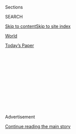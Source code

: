 <div id="app">

<div>

<div>

<div>

<div class="NYTAppHideMasthead css-1q2w90k e1suatyy0">

<div class="section css-ui9rw0 e1suatyy2">

<div class="css-eph4ug er09x8g0">

<div class="css-6n7j50">

</div>

<span class="css-1dv1kvn">Sections</span>

<div class="css-10488qs">

<span class="css-1dv1kvn">SEARCH</span>

</div>

[Skip to content](#site-content)[Skip to site
index](#site-index)

</div>

<div id="masthead-section-label" class="css-1wr3we4 eaxe0e00">

[World](https://www.nytimes.com/section/world)

</div>

<div class="css-10698na e1huz5gh0">

</div>

</div>

<div id="masthead-bar-one" class="section hasLinks css-15hmgas e1csuq9d3">

<div class="css-uqyvli e1csuq9d0">

</div>

<div class="css-1uqjmks e1csuq9d1">

</div>

<div class="css-9e9ivx">

[](https://myaccount.nytimes.com/auth/login?response_type=cookie&client_id=vi)

</div>

<div class="css-1bvtpon e1csuq9d2">

[Today’s
Paper](https://www.nytimes.com/section/todayspaper)

</div>

</div>

</div>

</div>

<div data-aria-hidden="false">

<div id="site-content" data-role="main">

<div>

<div class="css-1aor85t" style="opacity:0.000000001;z-index:-1;visibility:hidden">

<div class="css-1hqnpie">

<div class="css-epjblv">

<span class="css-17xtcya">[World](/section/world)</span><span class="css-x15j1o">|</span><span class="css-fwqvlz">2
Ulster Peacemakers Win the Nobel
Prize</span>

</div>

<div class="css-k008qs">

<div class="css-1iwv8en">

<span class="css-18z7m18"></span>

<div>

</div>

</div>

<span class="css-1n6z4y"></span>

<div class="css-1705lsu">

<div class="css-4xjgmj">

<div class="css-4skfbu" data-role="toolbar" data-aria-label="Social Media Share buttons, Save button, and Comments Panel with current comment count" data-testid="share-tools">

  - 
  - 
  - 
  - 
    
    <div class="css-6n7j50">
    
    </div>

  - 

</div>

</div>

</div>

</div>

</div>

</div>

<div id="NYT_TOP_BANNER_REGION" class="css-13pd83m">

</div>

<div id="top-wrapper" class="css-1sy8kpn">

<div id="top-slug" class="css-l9onyx">

Advertisement

</div>

[Continue reading the main
story](#after-top)

<div class="ad top-wrapper" style="text-align:center;height:100%;display:block;min-height:250px">

<div id="top" class="place-ad" data-position="top" data-size-key="top">

</div>

</div>

<div id="after-top">

</div>

</div>

<div id="sponsor-wrapper" class="css-1hyfx7x">

<div id="sponsor-slug" class="css-19vbshk">

Supported by

</div>

[Continue reading the main
story](#after-sponsor)

<div id="sponsor" class="ad sponsor-wrapper" style="text-align:center;height:100%;display:block">

</div>

<div id="after-sponsor">

</div>

</div>

<div class="css-1vkm6nb ehdk2mb0">

# 2 Ulster Peacemakers Win the Nobel Prize

</div>

<div class="css-xt80pu e12qa4dv0">

<div class="css-18e8msd">

<div class="css-vp77d3 epjyd6m0">

<div class="css-1baulvz">

By [<span class="css-1baulvz last-byline" itemprop="name">Warren
Hoge</span>](https://www.nytimes.com/by/warren-hoge)

</div>

</div>

  - Oct. 17,
    1998

  - 
    
    <div class="css-4xjgmj">
    
    <div class="css-d8bdto" data-role="toolbar" data-aria-label="Social Media Share buttons, Save button, and Comments Panel with current comment count" data-testid="share-tools">
    
      - 
      - 
      - 
      - 
        
        <div class="css-6n7j50">
        
        </div>
    
      - 
    
    </div>
    
    </div>

</div>

</div>

<div class="section meteredContent css-1r7ky0e" name="articleBody" itemprop="articleBody">

<div class="css-j3uhc5">

<div class="css-1ve50l5">

<div class="css-tgs79b">

<div>

<div class="css-udpjq9">

See the article in its original context from  
October 17, 1998, <span>Section A,</span> Page
7<span class="css-iry6ay"></span>[Buy
Reprints](https://store.nytimes.com/collections/new-york-times-page-reprints?utm_source=nytimes&utm_medium=article-page&utm_campaign=reprints)

</div>

<div class="css-1nq039c">

[View on
timesmachine](http://timesmachine.nytimes.com/timesmachine/1998/10/17/385980.html)

</div>

<div class="css-1gus26i">

TimesMachine is an exclusive benefit for home delivery and digital
subscribers.

</div>

</div>

</div>

</div>

</div>

<div class="css-1fanzo5 StoryBodyCompanionColumn">

<div class="css-53u6y8">

The 1998 Nobel Peace Prize was awarded today to John Hume and David
Trimble, leaders of the largest Roman Catholic and Protestant political
parties in Northern Ireland, for their efforts to bring peace to the
long-polarized British province.

Mr. Hume, 61, the Catholic head of the Social Democratic and Labor
Party, was cited by the Nobel Committee in Oslo for having been ''the
clearest and most consistent of Northern Ireland's political leaders in
his work for a peaceful solution.''

Mr. Trimble, 54, the Protestant leader of the Ulster Unionists, was
honored for having demonstrated ''great political courage when, at a
critical stage in the process, he advocated solutions which led to the
peace agreement.''

A leader of a third prominent party, Gerry Adams of Sinn Fein, the
political wing of the Irish Republican Army, was not named as a prize
winner. Nor were several other figures mentioned as possibilities,
including former Senator George Mitchell, who led the talks; Prime
Ministers Tony Blair of Britain and Bertie Ahern of Ireland; President
Clinton, and Mo Mowlam, the British Government's Secretary for Northern
Ireland.

</div>

</div>

<div class="css-1fanzo5 StoryBodyCompanionColumn">

<div class="css-53u6y8">

The accord, signed on April 10 and known as the Good Friday Agreement,
has given the 1.7 million residents of Northern Ireland a respite from
the sectarian violence that has claimed more than 3,200 lives in the
last 30 years. It has also opened the possibility of lasting stability
for the first time since the establishment of Northern Ireland with
partition from Ireland in 1921.

Forging concessions from fiercely antagonistic populations, the accord
seeks to balance the Protestant majority's wish to remain part of
Britain with Catholic desires to strengthen ties to the Irish Republic
to the south.

The committee, seeing in Northern Ireland's two warring groups a dispute
with notable similarities to violent tribal confrontations elsewhere,
expressed the hope that the accord would serve ''to inspire peaceful
solutions to other religious, ethnic and national conflicts around the
world.''

While it did not honor Mr. Adams, the committee said it wished to
''emphasize the importance of the positive contributions to the peace
process made by other Northern Irish leaders.''

Asked if the prize givers had ''shied away'' from Mr. Adams because of
his past association with violence, the chairman of the secretive
five-man committee, Francis Sejersted, said: ''We don't shy away from
anybody. We just try to pick the most worthy people.'' Mr. Adams, he
said, was ''clearly one of those who has contributed significantly to
the process so far.''

</div>

</div>

<div class="css-1fanzo5 StoryBodyCompanionColumn">

<div class="css-53u6y8">

Mr. Adams was almost certainly on the list of 139 nominees, the most
ever, because the chairman of the Norwegian Nobel Committee today
implied strongly that it had considered him for the prize but decided to
limit it to Mr. Hume and Mr. Trimble.

The two men will share the prize money of $960,000.

Nominations can be made by university professors, members of national
legislatures, former Nobel laureates, Nobel Committee members and a
number of others considered qualified. The committee does not identify
the nominees.

Explaining why the committee selected the two men from the number of
people associated with the Good Friday Agreement, Mr. Sejersted said,
''There is one from the Catholic side and one from the Protestant side,
so I do not fear that it is going to alienate any of the other parties
in the process.''

Mr. Adams, in New York on a fund-raising trip for Sinn Fein, welcomed
the Oslo announcement and particularly praised Mr. Hume, who is widely
seen as having helped persuade the I.R.A. to adopt a cease-fire and
having eased Sinn Fein's entry into the talks.

''Indeed, there would be no peace process but for his courage and
vision,'' Mr. Adams said, adding, ''No one deserves this accolade
more.'' He also wished Mr. Trimble well and said the prize imposed on
everyone the responsibility to ''push ahead through the speedy
implementation of the agreement.''

The immediate next steps are the creation in the new power-sharing
Northern Ireland Assembly of a 10-member executive that will in effect
be the new government of the province, and a cross-border body linking
the North with the Irish Republic, one of the key attractions in the
pact to the Catholic minority.

Mr. Trimble, who is the First Minister of the new legislature, faces
pressure from dissidents in his quarrelsome party who insist that the
I.R.A. must start disarming before Sinn Fein can take up the positions
in the Assembly that its vote total in June elections entitles it to.

</div>

</div>

<div class="css-1fanzo5 StoryBodyCompanionColumn">

<div class="css-53u6y8">

In the unforgiving politics of Northern Ireland, the Unionist dissidents
and members of other Protestant parties who did not join in the peace
talks attacked both Mr. Trimble and Mr. Hume today.

Ian Paisley Jr., son of the head of the Democratic Unionist Party,
called the Nobel Committee's decision a ''farce'' and said of the
winners, ''These people have not delivered peace, and they are not
peacemakers.''

Mr. Trimble said today that he was ''slightly uncomfortable'' with the
award because so many other people had been involved beside him in
reaching the settlement and much remained to be done to put it in place.

''We know that while we have the makings of peace, it is not wholly
secure yet,'' he told the BBC from Denver, where he was on an 11-city
North American tour to spur foreign investment in Ulster. ''I hope it
does not turn out to be premature.''

Hume Cites 'Work Of Very Many People'

Mr. Hume received word of the prize at his home in Londonderry and
termed it ''an expression of the total endorsement of the work of very
many people.'' He added: ''This isn't just an award to David Trimble and
myself. It is an award to all the people in Northern Ireland.''

Today was the second time the Nobel Peace Prize has gone to figures in
the Northern Ireland conflict. Betty Williams and Mairead Corrigan, two
Belfast women, won it in 1976 for mobilizing Catholics and Protestants
to stage rallies calling for an end to violence.

In Washington today, Mr. Clinton said ''how very pleased'' he was,
''personally and as President, that the Nobel Prize Committee has
rewarded the courage and the people of Northern Ireland by giving the
Nobel Peace Prize to John Hume and to David Trimble.'' He added ''a
special word of thanks'' to Mr. Mitchell, who issued a statement
praising Mr. Hume and Mr. Trimble as ''fully deserving of this honor.''

</div>

</div>

<div class="css-1fanzo5 StoryBodyCompanionColumn">

<div class="css-53u6y8">

Mr. Hume, nominated for the Peace Prize twice before, is widely credited
with being the single most important influence for peace in Northern
Ireland. For 30 years he has spoken out against violence as a member of
a short-lived Northern Ireland assembly in the early 1970's and then as
a member of the British Parliament and the European Parliament. He has
made frequent trips to the United States to encourage investment in
Ulster and to dissuade Irish-Americans from furnishing money for the
I.R.A.

He was a founder of his party in 1970 to represent ''nationalist''
sentiment. In Northern Ireland, a nationalist is someone wanting closer
ties and even union with Ireland but, unlike republicans, unwilling to
countenance bloodshed to reach the goal.

Mr. Hume began the process that led to April's settlement five years
ago, with a decision to meet secretly with Mr. Adams, an outcast among
nationalists because of his identification with the I.R.A. Those talks
led to a cease-fire in 1993 that prompted hopes for an end to the
violence. Those hopes were dashed 17 months later when the I.R.A. set
off a bomb in London.

Though he said he was devastated by the act, Mr. Hume pressed on, and
his efforts produced a second cease-fire and brought Mr. Adams to the
negotiating table.

Mr. Trimble, by contrast, is a late-comer to accommodation with his
opponents. A former law professor, he began his political life as an
enemy of the party he now leads and an agitator against the last peace
settlement, the Sunningdale Agreement, which died in 1974.

As a member of the hard-line ''vanguard'' movement at that time, he
said, ''I would personally draw the line at violence and terrorism, but
if we are talking about a campaign that involves demonstrations and so
on, then a certain amount of violence may be inescapable.''

In 1995 Mr. Trimble, already a member of the British Parliament,
attracted much attention by leading Orange Order Protestant marchers at
Drumcree Church into a police formation set up to block their path down
an avenue in a Catholic neighborhood. When the parade successfully
reached the Orange Lodge hall in downtown Portadown, he danced a jig of
triumph with the Rev. Ian Paisley, the fulminating preacher-politician
with a history of fire-breathing speeches condemning Catholic advances.

</div>

</div>

<div class="css-1fanzo5 StoryBodyCompanionColumn">

<div class="css-53u6y8">

This fall he met with Mr. Adams, an unthinkable act for a unionist
politician until now and one for which he was pilloried by dissidents in
his party. He now travels the province with Seamus Mallon, the deputy
speaker and a Catholic, by his side in an expression of cooperation.

Trimble Took 'A Political Chance'

''He has taken a political chance in identifying himself with the
process,'' Mr. Sejersted, the Nobel committee chairman, said today.

The peace talks began in the summer of 1996. They eventually drew the
participation of 8 of the 10 Northern Irish parties, with many of the
men around the table convicted murderers and bombers who had emerged
from prison with a commitment to peaceful resolution to what for nearly
a century have been referred to wearily as ''the Troubles.''

The paramilitary groups had also made the tactical decision that
violence would not secure their goals, a shared conviction that gave
these talks a chance for success that past fitful attempts at settlement
lacked.

The peace talks moved in a desultory manner until Mr. Blair took office
in May 1997 and highlighted the cause of peace in Northern Ireland as an
early commitment. At his and Mr. Ahern's urging, the I.R.A. declared a
cease-fire in July, and by September Sinn Fein was permitted to join the
talks.

Mr. Blair also gave Mr. Trimble and Mr. Adams unprecedented access to 10
Downing Street, and the Ulster Protestants reported that they obtained
from Mr. Clinton the most sympathetic hearing they ever had from an
American President, allaying their longtime suspicions of Washington's
bias in favor of the Catholic minority.

</div>

</div>

</div>

<div>

</div>

<div>

</div>

<div>

</div>

<div>

<div id="bottom-wrapper" class="css-1ede5it">

<div id="bottom-slug" class="css-l9onyx">

Advertisement

</div>

[Continue reading the main
story](#after-bottom)

<div id="bottom" class="ad bottom-wrapper" style="text-align:center;height:100%;display:block;min-height:90px">

</div>

<div id="after-bottom">

</div>

</div>

</div>

</div>

</div>

## Site Index

<div>

</div>

## Site Information Navigation

  - [© <span>2020</span> <span>The New York Times
    Company</span>](https://help.nytimes.com/hc/en-us/articles/115014792127-Copyright-notice)

<!-- end list -->

  - [NYTCo](https://www.nytco.com/)
  - [Contact
    Us](https://help.nytimes.com/hc/en-us/articles/115015385887-Contact-Us)
  - [Work with us](https://www.nytco.com/careers/)
  - [Advertise](https://nytmediakit.com/)
  - [T Brand Studio](http://www.tbrandstudio.com/)
  - [Your Ad
    Choices](https://www.nytimes.com/privacy/cookie-policy#how-do-i-manage-trackers)
  - [Privacy](https://www.nytimes.com/privacy)
  - [Terms of
    Service](https://help.nytimes.com/hc/en-us/articles/115014893428-Terms-of-service)
  - [Terms of
    Sale](https://help.nytimes.com/hc/en-us/articles/115014893968-Terms-of-sale)
  - [Site
    Map](https://spiderbites.nytimes.com)
  - [Help](https://help.nytimes.com/hc/en-us)
  - [Subscriptions](https://www.nytimes.com/subscription?campaignId=37WXW)

</div>

</div>

</div>

</div>
